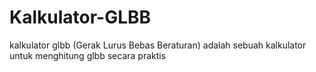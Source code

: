 # Kalkulator-GLBB
kalkulator glbb (Gerak Lurus Bebas Beraturan) adalah sebuah kalkulator untuk menghitung glbb secara praktis

